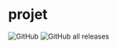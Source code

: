 # projet
![GitHub](https://img.shields.io/github/license/issa2580/projet?color=%2300FF00&label=MIT&logo=GITHUB) ![GitHub all releases](https://img.shields.io/github/downloads/issa2580/projet/total?logo=GITHUB)
